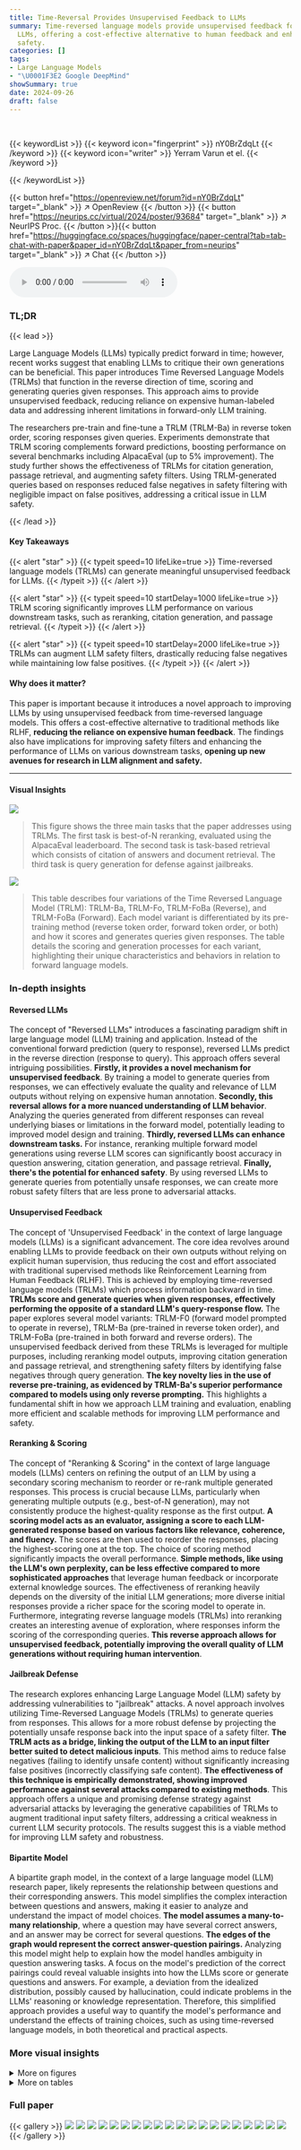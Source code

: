 ```yaml
---
title: Time-Reversal Provides Unsupervised Feedback to LLMs
summary: Time-reversed language models provide unsupervised feedback for improving
  LLMs, offering a cost-effective alternative to human feedback and enhancing LLM
  safety.
categories: []
tags:
- Large Language Models
- "\U0001F3E2 Google DeepMind"
showSummary: true
date: 2024-09-26
draft: false
---
```


<br>

{{< keywordList >}}
{{< keyword icon="fingerprint" >}} nY0BrZdqLt {{< /keyword >}}
{{< keyword icon="writer" >}} Yerram Varun et el. {{< /keyword >}}
 
{{< /keywordList >}}

{{< button href="https://openreview.net/forum?id=nY0BrZdqLt" target="_blank" >}}
↗ OpenReview
{{< /button >}}
{{< button href="https://neurips.cc/virtual/2024/poster/93684" target="_blank" >}}
↗ NeurIPS Proc.
{{< /button >}}{{< button href="https://huggingface.co/spaces/huggingface/paper-central?tab=tab-chat-with-paper&paper_id=nY0BrZdqLt&paper_from=neurips" target="_blank" >}}
↗ Chat
{{< /button >}}



<audio controls>
    <source src="https://ai-paper-reviewer.com/nY0BrZdqLt/podcast.wav" type="audio/wav">
    Your browser does not support the audio element.
</audio>


### TL;DR


{{< lead >}}

Large Language Models (LLMs) typically predict forward in time; however, recent works suggest that enabling LLMs to critique their own generations can be beneficial. This paper introduces Time Reversed Language Models (TRLMs) that function in the reverse direction of time, scoring and generating queries given responses.  This approach aims to provide unsupervised feedback, reducing reliance on expensive human-labeled data and addressing inherent limitations in forward-only LLM training. 

The researchers pre-train and fine-tune a TRLM (TRLM-Ba) in reverse token order, scoring responses given queries. Experiments demonstrate that TRLM scoring complements forward predictions, boosting performance on several benchmarks including AlpacaEval (up to 5% improvement). The study further shows the effectiveness of TRLMs for citation generation, passage retrieval, and augmenting safety filters. Using TRLM-generated queries based on responses reduced false negatives in safety filtering with negligible impact on false positives, addressing a critical issue in LLM safety.

{{< /lead >}}


#### Key Takeaways

{{< alert "star" >}}
{{< typeit speed=10 lifeLike=true >}} Time-reversed language models (TRLMs) can generate meaningful unsupervised feedback for LLMs. {{< /typeit >}}
{{< /alert >}}

{{< alert "star" >}}
{{< typeit speed=10 startDelay=1000 lifeLike=true >}} TRLM scoring significantly improves LLM performance on various downstream tasks, such as reranking, citation generation, and passage retrieval. {{< /typeit >}}
{{< /alert >}}

{{< alert "star" >}}
{{< typeit speed=10 startDelay=2000 lifeLike=true >}} TRLMs can augment LLM safety filters, drastically reducing false negatives while maintaining low false positives. {{< /typeit >}}
{{< /alert >}}

#### Why does it matter?
This paper is important because it introduces a novel approach to improving LLMs by using unsupervised feedback from time-reversed language models.  This offers a cost-effective alternative to traditional methods like RLHF, **reducing the reliance on expensive human feedback**.  The findings also have implications for improving safety filters and enhancing the performance of LLMs on various downstream tasks, **opening up new avenues for research in LLM alignment and safety.**

------
#### Visual Insights



![](https://ai-paper-reviewer.com/nY0BrZdqLt/figures_16_1.jpg)

> This figure shows the three main tasks that the paper addresses using TRLMs.  The first task is best-of-N reranking, evaluated using the AlpacaEval leaderboard.  The second task is task-based retrieval which consists of citation of answers and document retrieval. The third task is query generation for defense against jailbreaks.





![](https://ai-paper-reviewer.com/nY0BrZdqLt/tables_3_1.jpg)

> This table describes four variations of the Time Reversed Language Model (TRLM): TRLM-Ba, TRLM-Fo, TRLM-FoBa (Reverse), and TRLM-FoBa (Forward).  Each model variant is differentiated by its pre-training method (reverse token order, forward token order, or both) and how it scores and generates queries given responses. The table details the scoring and generation processes for each variant, highlighting their unique characteristics and behaviors in relation to forward language models.





### In-depth insights


#### Reversed LLMs
The concept of "Reversed LLMs" introduces a fascinating paradigm shift in large language model (LLM) training and application.  Instead of the conventional forward prediction (query to response), reversed LLMs predict in the reverse direction (response to query). This approach offers several intriguing possibilities. **Firstly, it provides a novel mechanism for unsupervised feedback**. By training a model to generate queries from responses, we can effectively evaluate the quality and relevance of LLM outputs without relying on expensive human annotation. **Secondly, this reversal allows for a more nuanced understanding of LLM behavior**.  Analyzing the queries generated from different responses can reveal underlying biases or limitations in the forward model, potentially leading to improved model design and training.  **Thirdly, reversed LLMs can enhance downstream tasks.**  For instance, reranking multiple forward model generations using reverse LLM scores can significantly boost accuracy in question answering, citation generation, and passage retrieval. **Finally, there's the potential for enhanced safety**. By using reversed LLMs to generate queries from potentially unsafe responses, we can create more robust safety filters that are less prone to adversarial attacks.

#### Unsupervised Feedback
The concept of 'Unsupervised Feedback' in the context of large language models (LLMs) is a significant advancement.  The core idea revolves around enabling LLMs to provide feedback on their own outputs without relying on explicit human supervision, thus reducing the cost and effort associated with traditional supervised methods like Reinforcement Learning from Human Feedback (RLHF). This is achieved by employing time-reversed language models (TRLMs) which process information backward in time. **TRLMs score and generate queries when given responses, effectively performing the opposite of a standard LLM's query-response flow.**  The paper explores several model variants: TRLM-F0 (forward model prompted to operate in reverse), TRLM-Ba (pre-trained in reverse token order), and TRLM-FoBa (pre-trained in both forward and reverse orders). The unsupervised feedback derived from these TRLMs is leveraged for multiple purposes, including reranking model outputs, improving citation generation and passage retrieval, and strengthening safety filters by identifying false negatives through query generation.  **The key novelty lies in the use of reverse pre-training, as evidenced by TRLM-Ba's superior performance compared to models using only reverse prompting.** This highlights a fundamental shift in how we approach LLM training and evaluation, enabling more efficient and scalable methods for improving LLM performance and safety.

#### Reranking & Scoring
The concept of "Reranking & Scoring" in the context of large language models (LLMs) centers on refining the output of an LLM by using a secondary scoring mechanism to reorder or re-rank multiple generated responses.  This process is crucial because LLMs, particularly when generating multiple outputs (e.g., best-of-N generation), may not consistently produce the highest-quality response as the first output.  **A scoring model acts as an evaluator, assigning a score to each LLM-generated response based on various factors like relevance, coherence, and fluency.**  The scores are then used to reorder the responses, placing the highest-scoring one at the top. The choice of scoring method significantly impacts the overall performance.  **Simple methods, like using the LLM's own perplexity, can be less effective compared to more sophisticated approaches** that leverage human feedback or incorporate external knowledge sources.  The effectiveness of reranking heavily depends on the diversity of the initial LLM generations;  more diverse initial responses provide a richer space for the scoring model to operate in.  Furthermore, integrating reverse language models (TRLMs) into reranking creates an interesting avenue of exploration, where responses inform the scoring of the corresponding queries.  **This reverse approach allows for unsupervised feedback, potentially improving the overall quality of LLM generations without requiring human intervention**.

#### Jailbreak Defense
The research explores enhancing Large Language Model (LLM) safety by addressing vulnerabilities to "jailbreak" attacks.  A novel approach involves utilizing Time-Reversed Language Models (TRLMs) to generate queries from responses.  This allows for a more robust defense by projecting the potentially unsafe response back into the input space of a safety filter.  **The TRLM acts as a bridge, linking the output of the LLM to an input filter better suited to detect malicious inputs**.  This method aims to reduce false negatives (failing to identify unsafe content) without significantly increasing false positives (incorrectly classifying safe content).  **The effectiveness of this technique is empirically demonstrated, showing improved performance against several attacks compared to existing methods**.  This approach offers a unique and promising defense strategy against adversarial attacks by leveraging the generative capabilities of TRLMs to augment traditional input safety filters, addressing a critical weakness in current LLM security protocols. The results suggest this is a viable method for improving LLM safety and robustness.

#### Bipartite Model
A bipartite graph model, in the context of a large language model (LLM) research paper, likely represents the relationship between questions and their corresponding answers.  This model simplifies the complex interaction between questions and answers, making it easier to analyze and understand the impact of model choices. **The model assumes a many-to-many relationship**, where a question may have several correct answers, and an answer may be correct for several questions.  **The edges of the graph would represent the correct answer-question pairings.** Analyzing this model might help to explain how the model handles ambiguity in question answering tasks. A focus on the model's prediction of the correct pairings could reveal valuable insights into how the LLMs score or generate questions and answers. For example, a deviation from the idealized distribution, possibly caused by hallucination, could indicate problems in the LLMs' reasoning or knowledge representation. Therefore, this simplified approach provides a useful way to quantify the model's performance and understand the effects of training choices, such as using time-reversed language models, in both theoretical and practical aspects.


### More visual insights

<details>
<summary>More on figures
</summary>


![](https://ai-paper-reviewer.com/nY0BrZdqLt/figures_17_1.jpg)

> This figure illustrates the task of citation attribution.  Given a set of highlight sentences (summaries) from an article, the goal is to identify the corresponding sentences in the original article that best support each highlight.  Three search methods are employed: linear search, binary search, and exclusion search. Each method uses the TRLM (Time Reversed Language Model) to score sentences in the article based on their relevance to a given highlight. The best-scoring sentences are selected as the citations.


![](https://ai-paper-reviewer.com/nY0BrZdqLt/figures_18_1.jpg)

> This figure illustrates the document retrieval task.  The goal is to find documents relevant to a given query. The method uses a TRLM model, prompted with a prefix ('Document has an answer to') and the query as a suffix, to achieve semantic retrieval. This approach is expected to perform better than simple embedding-based methods because of the LLM's contextual understanding.


![](https://ai-paper-reviewer.com/nY0BrZdqLt/figures_19_1.jpg)

> This figure visualizes the performance of different models in a jailbreak defense task. It shows the false negative rate (FNR) and false positive rate (FPR) for various models across four different datasets: toxic jailbreak questions (JBB), human-annotated data (HA), hard safe questions (H), and easy safe questions (E). The results demonstrate the effectiveness of the TRLM-Ba (PT) model, which achieves lower FNR while maintaining low FPR across datasets.


</details>




<details>
<summary>More on tables
</summary>


![](https://ai-paper-reviewer.com/nY0BrZdqLt/tables_6_1.jpg)
> This table presents the results of the Alpaca Leaderboard evaluation. It compares the performance of different models, including various TRLM variants and baselines, in a best-of-N reranking task. The models' performance is evaluated based on win rates, using length-controlled win rates to account for the length bias that is otherwise preferred by GPT4-1106-Preview. The table shows that TRLM models, especially TRLM-Ba, outperform the baselines, demonstrating the effectiveness of time-reversed scoring for improving the quality of LLM generations.

![](https://ai-paper-reviewer.com/nY0BrZdqLt/tables_6_2.jpg)
> This table presents the results of citation attribution experiments using different methods and scoring directions on the CNN Daily Mail dataset.  The goal is to identify which sentence(s) in a news article best support a given highlight summary.  The table compares the performance of various models (TRLM-Ba, TRLM-FoBa, TRLM-Fo, Forward Baseline, Backward Baseline) using different search algorithms (Linear Search, Binary Search, Exclusion Search) and evaluation metrics (Gecko cosine similarity, TF-IDF cosine similarity, ROUGE). The results demonstrate the effectiveness of TRLM-based reverse scoring in improving citation attribution accuracy.

![](https://ai-paper-reviewer.com/nY0BrZdqLt/tables_7_1.jpg)
> This table compares the performance of different models on the AlpacaEval Leaderboard, a benchmark for evaluating the quality of language models. The models used are TRLM-Ba, TRLM-Fo, TRLM-FoBa (forward), TRLM-FoBa (backward), One Generation, Self, and Forward Baseline.  The table shows the win rate, a measure of how often the model's response is better than a baseline response, along with standard, length-controlled, and discrete win rates.  The results demonstrate that TRLMs, particularly TRLM-Ba, significantly improve the performance of the base model compared to the conventional forward baseline, highlighting the benefits of scoring in the reverse direction.

![](https://ai-paper-reviewer.com/nY0BrZdqLt/tables_7_2.jpg)
> This table presents the performance of different reranking algorithms on two information retrieval datasets, MS-MARCO and NF-CORPUS.  The algorithms are categorized by inference direction (query to document or document to query) and model type (TRLM variants, Forward Baseline, Backward Baseline).  The results show precision, recall, and NDCG@k metrics for different values of k, demonstrating that TRLM models, especially when using a document-to-query approach, significantly outperform baselines. This highlights the importance of inference direction in these tasks.

![](https://ai-paper-reviewer.com/nY0BrZdqLt/tables_8_1.jpg)
> This table presents the performance of different defense strategies against jailbreak attacks on various datasets. The strategies use different variants of the TRLM model (pre-trained and instruction-tuned), combined with an input toxicity filter. The table shows the False Negative Rate (FNR) and False Positive Rate (FPR) at different thresholds, indicating the effectiveness of the defense strategies in reducing toxic outputs while maintaining a low false positive rate.  The results demonstrate that TRLM-Ba, particularly the instruction-tuned variant, significantly outperforms other methods.

![](https://ai-paper-reviewer.com/nY0BrZdqLt/tables_15_1.jpg)
> This table presents the results of comparing different models' performance on the AlpacaEval Leaderboard.  It contrasts the win rates of various TRLM models (scoring in reverse) against a standard forward baseline and a self-scoring baseline. The table highlights that time-reversed scoring methods, particularly TRLM-Ba, achieve significantly higher win rates, demonstrating the effectiveness of time reversal for unsupervised feedback in LLMs.

![](https://ai-paper-reviewer.com/nY0BrZdqLt/tables_15_2.jpg)
> This table compares the performance of different models on the AlpacaEval leaderboard, a benchmark for evaluating language models.  The models use different scoring and inference methods, including time-reversed language models (TRLM).  The table shows that TRLM models, particularly TRLM-Ba, achieve higher win rates compared to a forward baseline, demonstrating the effectiveness of using time-reversed scoring for reranking responses.

![](https://ai-paper-reviewer.com/nY0BrZdqLt/tables_16_1.jpg)
> This table shows the scoring prompts and conditioning prompts used for different tasks in the experiments.  The prompts are tailored to each task (Best-of-N reranking, citation attribution, and passage retrieval) and to the direction of the language model (forward or backward). This table is essential for understanding how the model is prompted to score the different responses and generate different queries for each task.

![](https://ai-paper-reviewer.com/nY0BrZdqLt/tables_17_1.jpg)
> This table presents the results of the Alpaca Leaderboard evaluation using Mixtral 8x7B model with different reranking methods including TRLM variants, Self and Forward Baselines. The evaluation is performed against a Mixtral 8x22B reference model, and the results are assessed by a GPT4-1106-Preview annotator.  Metrics shown include win rate (LC, Reg, Discrete), standard error, wins, losses and ties.

![](https://ai-paper-reviewer.com/nY0BrZdqLt/tables_17_2.jpg)
> This table presents the results of an AlpacaEval leaderboard experiment using the Mixtral 8x22B language model.  Different reranking methods are compared: TRLM-Ba, TRLM-FoBa (Reverse), TRLM-FoBa (Forward), TRLM-Fo, Forward Baseline, and Self.  The table shows win rates (LC, Reg, Discrete), standard errors, and the counts of wins, losses, and ties for each method.  The goal is to evaluate the effectiveness of different TRLM variants in improving the model's responses compared to a strong baseline.

![](https://ai-paper-reviewer.com/nY0BrZdqLt/tables_18_1.jpg)
> This table presents the results of comparing different models' performance on the AlpacaEval leaderboard. The models are evaluated based on their win rate, a metric representing the percentage of times the model generates a better response than a baseline model. The table showcases the improvement achieved by using Time-Reversed Language Models (TRLMs) for scoring in the reverse direction (Response → Query) compared to the conventional forward scoring (Query → Response). Specifically, it demonstrates that TRLM-Fo (which scores in reverse but uses a forward-trained model) outperforms the forward baseline, and TRLM-Ba (pre-trained in reverse) achieves even higher win rates.

![](https://ai-paper-reviewer.com/nY0BrZdqLt/tables_19_1.jpg)
> This table presents the results of comparing different models' performance on the AlpacaEval leaderboard.  It shows the win rates (standard and length-controlled) achieved by several models, including various TRLM configurations (TRLM-Ba, TRLM-Fo, TRLM-FoBa), a self-scoring baseline, and a forward baseline. The table highlights the improvement in win rates obtained by using TRLMs for scoring in the reverse direction (response->query) compared to conventional forward scoring (query->response).  The length-controlled win rate metric is particularly emphasized, indicating that TRLMs are effective even when accounting for length bias. 

![](https://ai-paper-reviewer.com/nY0BrZdqLt/tables_19_2.jpg)
> This table presents the results of reranking experiments on the AlpacaEval leaderboard. It compares the performance of different models, including TRLM-Ba, TRLM-Fo, TRLM-FoBa (forward and backward), Self, and Forward Baseline, in terms of win rate (standard and length-controlled) when using various scoring methods.  The results show that TRLM-Ba and TRLM-Fo, which score in the reverse direction (response to query), achieve higher win rates compared to the forward baseline, demonstrating the effectiveness of reverse scoring in improving LLM generations.

![](https://ai-paper-reviewer.com/nY0BrZdqLt/tables_21_1.jpg)
> This table compares the performance of different input and output filter combinations on a human-annotated dataset from JailbreakBench.  It shows the agreement rate, false positive rate, and false negative rate for each method. The GPT-3.5 input filter is a baseline, while the GPT-4 input+output filter represents a combined approach.  The numbers reflect the accuracy and error rates of the filter combinations in identifying toxic content.

</details>




### Full paper

{{< gallery >}}
<img src="https://ai-paper-reviewer.com/nY0BrZdqLt/1.png" class="grid-w50 md:grid-w33 xl:grid-w25" />
<img src="https://ai-paper-reviewer.com/nY0BrZdqLt/2.png" class="grid-w50 md:grid-w33 xl:grid-w25" />
<img src="https://ai-paper-reviewer.com/nY0BrZdqLt/3.png" class="grid-w50 md:grid-w33 xl:grid-w25" />
<img src="https://ai-paper-reviewer.com/nY0BrZdqLt/4.png" class="grid-w50 md:grid-w33 xl:grid-w25" />
<img src="https://ai-paper-reviewer.com/nY0BrZdqLt/5.png" class="grid-w50 md:grid-w33 xl:grid-w25" />
<img src="https://ai-paper-reviewer.com/nY0BrZdqLt/6.png" class="grid-w50 md:grid-w33 xl:grid-w25" />
<img src="https://ai-paper-reviewer.com/nY0BrZdqLt/7.png" class="grid-w50 md:grid-w33 xl:grid-w25" />
<img src="https://ai-paper-reviewer.com/nY0BrZdqLt/8.png" class="grid-w50 md:grid-w33 xl:grid-w25" />
<img src="https://ai-paper-reviewer.com/nY0BrZdqLt/9.png" class="grid-w50 md:grid-w33 xl:grid-w25" />
<img src="https://ai-paper-reviewer.com/nY0BrZdqLt/10.png" class="grid-w50 md:grid-w33 xl:grid-w25" />
<img src="https://ai-paper-reviewer.com/nY0BrZdqLt/11.png" class="grid-w50 md:grid-w33 xl:grid-w25" />
<img src="https://ai-paper-reviewer.com/nY0BrZdqLt/12.png" class="grid-w50 md:grid-w33 xl:grid-w25" />
<img src="https://ai-paper-reviewer.com/nY0BrZdqLt/13.png" class="grid-w50 md:grid-w33 xl:grid-w25" />
<img src="https://ai-paper-reviewer.com/nY0BrZdqLt/14.png" class="grid-w50 md:grid-w33 xl:grid-w25" />
<img src="https://ai-paper-reviewer.com/nY0BrZdqLt/15.png" class="grid-w50 md:grid-w33 xl:grid-w25" />
<img src="https://ai-paper-reviewer.com/nY0BrZdqLt/16.png" class="grid-w50 md:grid-w33 xl:grid-w25" />
<img src="https://ai-paper-reviewer.com/nY0BrZdqLt/17.png" class="grid-w50 md:grid-w33 xl:grid-w25" />
<img src="https://ai-paper-reviewer.com/nY0BrZdqLt/18.png" class="grid-w50 md:grid-w33 xl:grid-w25" />
<img src="https://ai-paper-reviewer.com/nY0BrZdqLt/19.png" class="grid-w50 md:grid-w33 xl:grid-w25" />
<img src="https://ai-paper-reviewer.com/nY0BrZdqLt/20.png" class="grid-w50 md:grid-w33 xl:grid-w25" />
{{< /gallery >}}